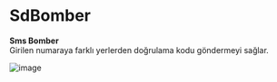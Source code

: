 # SdBomber
<strong>Sms Bomber</strong>
<br>
Girilen numaraya farklı yerlerden doğrulama kodu göndermeyi sağlar.
<br>

![image](https://user-images.githubusercontent.com/84205690/218817130-8490f9f3-5ad4-4e2c-be71-c5f308ae70f0.png)
